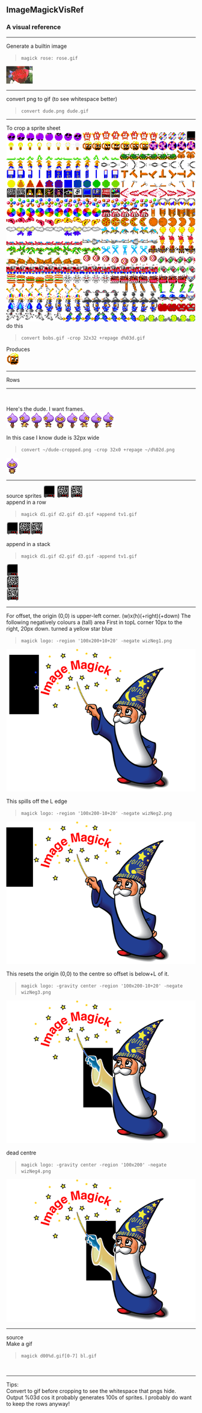 ## ImageMagickVisRef

### A visual reference

---

Generate a builtin image
>`magick rose: rose.gif`

![a](images/rose.gif)  

---

convert png to gif (to see whitespace better)
> `convert dude.png dude.gif`  

---

To crop a sprite sheet  
![a](/images/bobs.png)  
do this
> `convert bobs.gif -crop 32x32 +repage d%03d.gif`

Produces  
![a](images/c028.png)

---

Rows

---

</br>


Here's the dude. I want frames.  
![a](images/dude.png)  

In this case I know dude is 32px wide

> `convert ~/dude-cropped.png -crop 32x0 +repage ~/d%02d.png`

![a](images/d04.png)

---
source sprites
![a](images/d019.gif) ![a](images/d120.gif) ![a](images/d121.gif)  
append in a row
>`magick d1.gif d2.gif d3.gif +append tv1.gif`

![a](images/tv1.gif)

append in a stack  
>`magick d1.gif d2.gif d3.gif -append tv1.gif`

![a](images/tv2.gif)

---


For offset, the origin (0,0) is upper-left corner. (w)x(h)(+right)(+down)
The following negatively colours a (tall) area
First in topL corner 10px to the right, 20px down. turned a yellow star blue
>`magick logo: -region '100x200+10+20' -negate wizNeg1.png`

![a](images/wizNeg1.png)

This spills off the L edge
>`magick logo: -region '100x200-10+20' -negate wizNeg2.png`

![a](images/wizNeg2.png)

This resets the origin (0,0) to the centre so offset is below+L of it.
>`magick logo: -gravity center -region '100x200-10+20' -negate wizNeg3.png`

![a](images/wizNeg3.png)

dead centre
>`magick logo: -gravity center -region '100x200' -negate wizNeg4.png`

![a](images/wizNeg4.png)

---

source  
Make a gif

> `magick d00%d.gif[0-7] bl.gif`

</br>

---

Tips:  
Convert to gif before cropping to see the whitespace that pngs hide.  
Output %03d cos it probably generates 100s of sprites.
I probably do want to keep the rows anyway!


